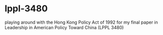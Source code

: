 # lppl-3480
playing around with the Hong Kong Policy Act of 1992 for my final paper in Leadership in American Policy Toward China (LPPL 3480)